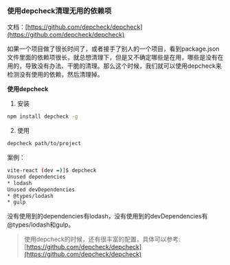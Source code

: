 ### 使用depcheck清理无用的依赖项

文档：[https://github.com/depcheck/depcheck](https://github.com/depcheck/depcheck)

如果一个项目做了很长时间了，或者接手了别人的一个项目，看到package.json文件里面的依赖项很长，就总想清理下，但是又不确定哪些是在用，哪些是没有在用的，导致没有办法、干脆的清理。那么这个时候，我们就可以使用depcheck来检测没有使用的依赖，然后清理掉。

**使用depcheck**

1. 安装

```bash
npm install depcheck -g
```

2. 使用

```bash
depcheck path/to/project
```

案例：

```bash
vite-react (dev =)]$ depcheck
Unused dependencies
* lodash
Unused devDependencies
* @types/lodash
* gulp
```

没有使用到的dependencies有lodash，没有使用到的devDependencies有@types/lodash和gulp。

> 使用depcheck的时候，还有很丰富的配置，具体可以参考:[https://github.com/depcheck/depcheck](https://github.com/depcheck/depcheck)